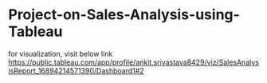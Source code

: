 # Project-on-Sales-Analysis-using-Tableau

for visualization, visit below link
https://public.tableau.com/app/profile/ankit.srivastava8429/viz/SalesAnalysisReport_16894214571390/Dashboard1#2
